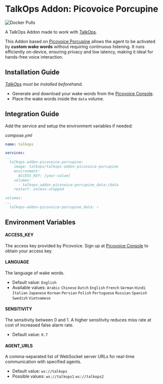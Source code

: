 # TalkOps Addon: Picovoice Porcupine
![Docker Pulls](https://img.shields.io/docker/pulls/talkops/talkops-addon-picovoice-porcupine)

A TalkOps Addon made to work with [TalkOps](https://link.talkops.app/talkops).

This Addon based on [Picovoice Porcupine](https://picovoice.ai/platform/porcupine/) allows the agent to be activated by **custom wake words** without requiring continuous listening. It runs efficiently on-device, ensuring privacy and low latency, making it ideal for hands-free voice interaction.

## Installation Guide

_[TalkOps](https://link.talkops.app/install-talkops) must be installed beforehand._

* Generate and download your wake words from the [Picovoice Console](https://console.picovoice.ai).
* Place the wake words inside the `data` volume.

## Integration Guide

Add the service and setup the environment variables if needed:

_compose.yml_
``` yml
name: talkops

services:
...
  talkops-addon-picovoice-porcupine:
    image: talkops/talkops-addon-picovoice-porcupine
    environment:
      ACCESS_KEY: [your-value]
    volumes:
      - talkops-addon-picovoice-porcupine_data:/data
    restart: unless-stopped

volumes:
...
  talkops-addon-picovoice-porcupine_data: ~

```

## Environment Variables

#### ACCESS_KEY

The access key provided by Picovoice. Sign up at [Picovoice Console](https://console.picovoice.ai/signup) to obtain your access key.

#### LANGUAGE

The language of wake words.
* Default value: `English`
* Available values: `Arabic` `Chinese` `Dutch` `English` `French` `German` `Hindi` `Italian` `Japanese` `Korean` `Persian` `Polish` `Portuguese` `Russian` `Spanish` `Swedish` `Vietnamese`

#### SENSITIVITY

The sensitivity between 0 and 1. A higher sensitivity reduces miss rate at cost of increased false alarm rate.
* Default value: `0.7`

#### AGENT_URLS

A comma-separated list of WebSocket server URLs for real-time communication with specified agents.
* Default value: `ws://talkops`
* Possible values: `ws://talkops1` `ws://talkops2`

